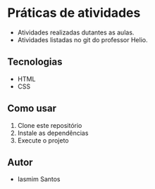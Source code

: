 # Práticas de atividades

- Atividades realizadas dutantes as aulas.
- Atividades listadas no git do professor Helio.

## Tecnologias
- HTML
- CSS

## Como usar
1. Clone este repositório
2. Instale as dependências
3. Execute o projeto

## Autor
- Iasmim Santos
